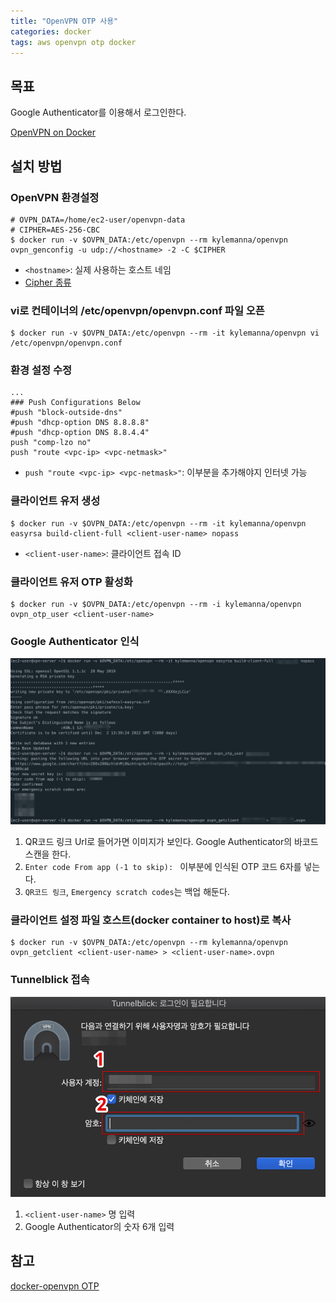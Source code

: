 ```yaml
---
title: "OpenVPN OTP 사용"
categories: docker
tags: aws openvpn otp docker
---
```


## 목표
Google Authenticator를 이용해서 로그인한다.

[OpenVPN on Docker](/2019/12/18/OpenVPN-On-Docker/)

## 설치 방법
### OpenVPN 환경설정
```
# OVPN_DATA=/home/ec2-user/openvpn-data
# CIPHER=AES-256-CBC
$ docker run -v $OVPN_DATA:/etc/openvpn --rm kylemanna/openvpn ovpn_genconfig -u udp://<hostname> -2 -C $CIPHER
```
- `<hostname>`: 실제 사용하는 호스트 네임
- [Cipher 종류](https://openvpn.net/vpn-server-resources/how-to-change-the-cipher-in-openvpn-access-server/)

### vi로 컨테이너의 /etc/openvpn/openvpn.conf 파일 오픈
```
$ docker run -v $OVPN_DATA:/etc/openvpn --rm -it kylemanna/openvpn vi /etc/openvpn/openvpn.conf
```

### 환경 설정 수정
```
...
### Push Configurations Below
#push "block-outside-dns"
#push "dhcp-option DNS 8.8.8.8"
#push "dhcp-option DNS 8.8.4.4"
push "comp-lzo no"
push "route <vpc-ip> <vpc-netmask>"
```
- `push "route <vpc-ip> <vpc-netmask>"`: 이부분을 추가해야지 인터넷 가능

### 클라이언트 유저 생성
```
$ docker run -v $OVPN_DATA:/etc/openvpn --rm -it kylemanna/openvpn easyrsa build-client-full <client-user-name> nopass
```
- `<client-user-name>`:  클라이언트 접속 ID

### 클라이언트 유저 OTP 활성화
```
$ docker run -v $OVPN_DATA:/etc/openvpn --rm -i kylemanna/openvpn ovpn_otp_user <client-user-name>
```

### Google Authenticator 인식
[![](/assets/images/2019-12-19-OpenVPN-On-Docker-Two-factor-01.png)](/assets/images/2019-12-19-OpenVPN-On-Docker-Two-factor-01.png)
1. QR코드 링크 Url로 들어가면 이미지가 보인다. Google Authenticator의 바코드 스캔을 한다.
2. `Enter code From app (-1 to skip): ` 이부분에 인식된 OTP 코드 6자를 넣는다.
3. `QR코드 링크`, `Emergency scratch codes`는 백업 해둔다.

### 클라이언트 설정 파일 호스트(docker container to host)로 복사
```
$ docker run -v $OVPN_DATA:/etc/openvpn --rm kylemanna/openvpn ovpn_getclient <client-user-name> > <client-user-name>.ovpn
```

### Tunnelblick 접속
[![](/assets/images/2019-12-19-OpenVPN-On-Docker-Two-factor-02.png)](/assets/images/2019-12-19-OpenVPN-On-Docker-Two-factor-02.png)
1. `<client-user-name>` 명 입력
2. Google Authenticator의 숫자 6개 입력


## 참고
[docker-openvpn OTP](https://github.com/kylemanna/docker-openvpn/blob/master/docs/otp.md)
